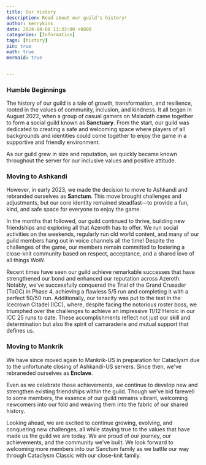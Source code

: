 ```yaml
---
title: Our History
description: Read about our guild's history!
author: kerrykins
date: 2024-04-08 11:33:00 +0800
categories: [Information]
tags: [history]
pin: true
math: true
mermaid: true


---
```



### Humble Beginnings

The history of our guild is a tale of growth, transformation, and resilience, rooted in the values of community, inclusion, and kindness. It all began in August 2022, when a group of casual gamers on Maladath came together to form a social guild known as **Sanctuary**. From the start, our guild was dedicated to creating a safe and welcoming space where players of all backgrounds and identities could come together to enjoy the game in a supportive and friendly environment.

As our guild grew in size and reputation, we quickly became known throughout the server for our inclusive values and positive attitude. 

### Moving to Ashkandi
However, in early 2023, we made the decision to move to Ashkandi and rebranded ourselves as **Sanctum**. This move brought challenges and adjustments, but our core identity remained steadfast—to provide a fun, kind, and safe space for everyone to enjoy the game. 

In the months that followed, our guild continued to thrive, building new friendships and exploring all that Azeroth has to offer. We run social activities on the weekends, regularly run old world content, and many of our guild members hang out in voice channels all the time! Despite the challenges of the game, our members remain committed to fostering a close-knit community based on respect, acceptance, and a shared love of all things WoW.

Recent times have seen our guild achieve remarkable successes that have strengthened our bond and enhanced our reputation across Azeroth. Notably, we've successfully conquered the Trial of the Grand Crusader (ToGC) in Phase 4, achieving a flawless 5/5 run and completing it with a perfect 50/50 run. Additionally, our tenacity was put to the test in the Icecrown Citadel (ICC), where, despite facing the notorious roster boss, we triumphed over the challenges to achieve an impressive 11/12 Heroic in our ICC 25 runs to date. These accomplishments reflect not just our skill and determination but also the spirit of camaraderie and mutual support that defines us.

### Moving to Mankrik
We have since moved again to Mankrik-US in preparation for Cataclysm due to the unfortunate closing of Ashkandi-US servers. Since then, we've rebraneded ourselves as **Enclave**. 

Even as we celebrate these achievements, we continue to develop new and strengthen existing friendships within the guild. Though we've bid farewell to some members, the essence of our guild remains vibrant, welcoming newcomers into our fold and weaving them into the fabric of our shared history.

Looking ahead, we are excited to continue growing, evolving, and conquering new challenges, all while staying true to the values that have made us the guild we are today. We are proud of our journey, our achievements, and the community we've built. We look forward to welcoming more members into our Sanctum family as we battle our way through Cataclysm Classic with our close-knit family.